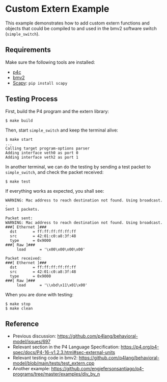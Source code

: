 # Custom Extern Example

This example demonstrates how to add custom extern functions and objects that could be compiled to and used in the bmv2 software switch (`simple_switch`).

## Requirements

Make sure the following tools are installed:
- [p4c](https://github.com/p4lang/p4c)
- [bmv2](https://github.com/p4lang/behavioral-model)
- [Scapy](https://scapy.readthedocs.io/en/latest/index.html): `pip install scapy`

## Testing Process

First, build the P4 program and the extern library:
```console
$ make build
```

Then, start `simple_switch` and keep the terminal alive:
```console
$ make start
...
Calling target program-options parser
Adding interface veth0 as port 0
Adding interface veth2 as port 1
```

In another terminal, we can do the testing by sending a test packet to `simple_switch`, and check the packet received:
```console
$ make test
```

If everything works as expected, you shall see:
```console
WARNING: Mac address to reach destination not found. Using broadcast.
.
Sent 1 packets.

Packet sent:
WARNING: Mac address to reach destination not found. Using broadcast.
###[ Ethernet ]### 
  dst       = ff:ff:ff:ff:ff:ff
  src       = 42:01:c0:a8:3f:48
  type      = 0x9000
###[ Raw ]### 
     load      = '\x00\x00\x00\x00'

Packet received:
###[ Ethernet ]### 
  dst       = ff:ff:ff:ff:ff:ff
  src       = 42:01:c0:a8:3f:48
  type      = 0x9000
###[ Raw ]### 
     load      = '\\xbd\x11\x01\x00'
```

When you are done with testing:
```console
$ make stop
$ make clean
```

## Reference

- Previous discussion: https://github.com/p4lang/behavioral-model/issues/697
- Relevant section in the P4 Language Specification: https://p4.org/p4-spec/docs/P4-16-v1.2.3.html#sec-external-units
- Relevant testing code in bmv2: https://github.com/p4lang/behavioral-model/blob/main/tests/test_extern.cpp
- Another example: https://github.com/engjefersonsantiago/p4-programs/tree/master/examples/div_by_n
